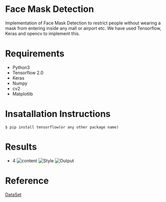 # Face Mask Detection

Implementation of Face Mask Detection to restrict people without wearing a mask from entering inside any mall or airport etc. We have used Tensorflow, Keras and opencv to implement this.

# Requirements

* Python3
* Tensorflow 2.0
* Keras
* Numpy
* cv2
* Matplotlib

# Insatallation Instructions
```
$ pip install tensorflow(or any other package name)
```

# Results

* 4
![content](https://github.com/1sh1vam/)
![Style](https://github.com/1sh1vam/)
![Output](https://github.com/1sh1vam/)

# Reference
[DataSet](https://github.com/prajnasb/observations/tree/master/experiements/data)

